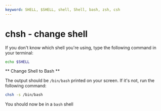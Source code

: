 ```yaml
---
keyword: SHELL, $SHELL, shell, Shell, bash, zsh, csh
---
```


# chsh - change shell

If you don't know which shell you're using, type the following command in your terminal:

```bash
echo $SHELL 
```

** Change Shell to Bash **

The output should be `/bin/bash` printed on your screen. If it's not, run the following command:

```bash
chsh -s /bin/bash
```

You should now be in a `bash` shell

